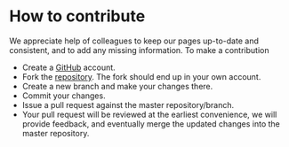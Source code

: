 # How to contribute

We appreciate help of colleagues to keep our pages up-to-date and consistent, and to add any missing information. To make a contribution

- Create a [GitHub](https://github.com) account.
- Fork the [repository](https://github.com/agb32/durham). The fork should end up in your own account.
- Create a new branch and make your changes there.
- Commit your changes.
- Issue a pull request against the master repository/branch.
- Your pull request will be reviewed at the earliest convenience, we will provide feedback, and eventually merge the updated changes into the master repository.
  
